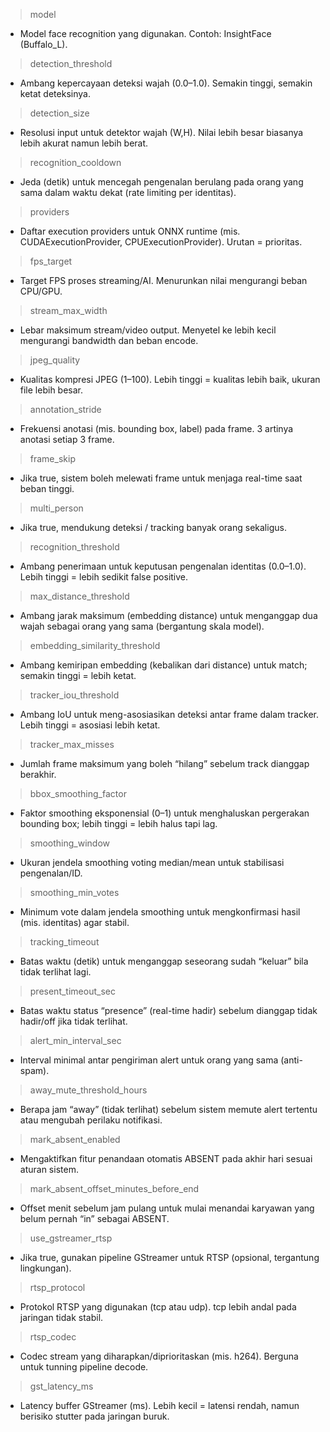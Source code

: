 > model
 - Model face recognition yang digunakan. Contoh: InsightFace (Buffalo_L).

> detection_threshold
 - Ambang kepercayaan deteksi wajah (0.0–1.0). Semakin tinggi, semakin ketat deteksinya.

> detection_size
 - Resolusi input untuk detektor wajah (W,H). Nilai lebih besar biasanya lebih akurat namun lebih berat.

> recognition_cooldown
 - Jeda (detik) untuk mencegah pengenalan berulang pada orang yang sama dalam waktu dekat (rate limiting per identitas).

> providers
 - Daftar execution providers untuk ONNX runtime (mis. CUDAExecutionProvider, CPUExecutionProvider). Urutan = prioritas.

> fps_target
 - Target FPS proses streaming/AI. Menurunkan nilai mengurangi beban CPU/GPU.

> stream_max_width
 - Lebar maksimum stream/video output. Menyetel ke lebih kecil mengurangi bandwidth dan beban encode.

> jpeg_quality
 - Kualitas kompresi JPEG (1–100). Lebih tinggi = kualitas lebih baik, ukuran file lebih besar.

> annotation_stride
 - Frekuensi anotasi (mis. bounding box, label) pada frame. 3 artinya anotasi setiap 3 frame.

> frame_skip
 - Jika true, sistem boleh melewati frame untuk menjaga real-time saat beban tinggi.

> multi_person
 - Jika true, mendukung deteksi / tracking banyak orang sekaligus.

> recognition_threshold
 - Ambang penerimaan untuk keputusan pengenalan identitas (0.0–1.0). Lebih tinggi = lebih sedikit false positive.

> max_distance_threshold
 - Ambang jarak maksimum (embedding distance) untuk menganggap dua wajah sebagai orang yang sama (bergantung skala model).

> embedding_similarity_threshold
 - Ambang kemiripan embedding (kebalikan dari distance) untuk match; semakin tinggi = lebih ketat.

> tracker_iou_threshold
 - Ambang IoU untuk meng-asosiasikan deteksi antar frame dalam tracker. Lebih tinggi = asosiasi lebih ketat.

> tracker_max_misses
 - Jumlah frame maksimum yang boleh “hilang” sebelum track dianggap berakhir.

> bbox_smoothing_factor
 - Faktor smoothing eksponensial (0–1) untuk menghaluskan pergerakan bounding box; lebih tinggi = lebih halus tapi lag.

> smoothing_window
 - Ukuran jendela smoothing voting median/mean untuk stabilisasi pengenalan/ID.

> smoothing_min_votes
 - Minimum vote dalam jendela smoothing untuk mengkonfirmasi hasil (mis. identitas) agar stabil.

> tracking_timeout
 - Batas waktu (detik) untuk menganggap seseorang sudah “keluar” bila tidak terlihat lagi.

> present_timeout_sec
 - Batas waktu status “presence” (real-time hadir) sebelum dianggap tidak hadir/off jika tidak terlihat.

> alert_min_interval_sec
 - Interval minimal antar pengiriman alert untuk orang yang sama (anti-spam).

> away_mute_threshold_hours
 - Berapa jam “away” (tidak terlihat) sebelum sistem memute alert tertentu atau mengubah perilaku notifikasi.

> mark_absent_enabled
 - Mengaktifkan fitur penandaan otomatis ABSENT pada akhir hari sesuai aturan sistem.

> mark_absent_offset_minutes_before_end
 - Offset menit sebelum jam pulang untuk mulai menandai karyawan yang belum pernah “in” sebagai ABSENT.

> use_gstreamer_rtsp
 - Jika true, gunakan pipeline GStreamer untuk RTSP (opsional, tergantung lingkungan).

> rtsp_protocol
 - Protokol RTSP yang digunakan (tcp atau udp). tcp lebih andal pada jaringan tidak stabil.

> rtsp_codec
 - Codec stream yang diharapkan/diprioritaskan (mis. h264). Berguna untuk tunning pipeline decode.

> gst_latency_ms
- Latency buffer GStreamer (ms). Lebih kecil = latensi rendah, namun berisiko stutter pada jaringan buruk.